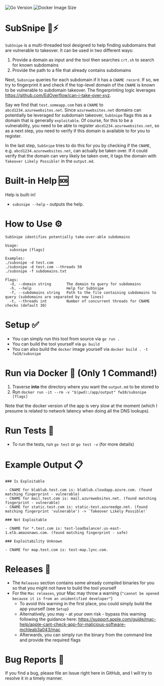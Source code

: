 ![Go Version](https://img.shields.io/github/go-mod/go-version/dub-flow/subsnipe)
![Docker Image Size](https://img.shields.io/docker/image-size/fw10/subsnipe/latest)

# SubSnipe 🚀⚡

`SubSnipe` is a multi-threaded tool designed to help finding subdomains that are vulnerable to takeover. It can be used in two different ways:

1. Provide a domain as input and the tool then searches `crt.sh` to search for known subdomains
2. Provide the path to a file that already contains subdomains

Next, `Subsnipe` queries for each subdomain if it has a `CNAME record`. If so, we try to fingerprint it and check if the top-level domain of the `CNAME` is known to be vulnerable to subdomain takeover. The fingerprinting logic leverages https://github.com/EdOverflow/can-i-take-over-xyz.

Say we find that `test.someapp.com` has a `CNAME` to `abcd1234.azurewebsites.net`. Since `azurewebsites.net` domains can potentially be leveraged for subdomain takeover, `SubSnipe` flags this as a domain that is generally `exploitable`. Of course, for this to be a vulnerability, you need to be able to register `abcd1234.azurewebsites.net`, so as a next step, you need to verify if this domain is available to for you to register.

In the last step, `SubSnipe` tries to do this for you by checking if the `CNAME`, e.g. `abcd1234.azurewebsites.net`, can actually be taken over. If it could verify that the domain can very likely be taken over, it tags the domain with `Takeover Likely Possible!` in the `output.md`.

# Built-in Help 🆘

Help is built-in!

- `subsnipe --help` - outputs the help.

# How to Use ⚙

```text
SubSnipe identifies potentially take-over-able subdomains

Usage:
  subsnipe [flags]

Examples:
./subsnipe -d test.com
./subsnipe -d test.com --threads 50
./subsnipe -f subdomains.txt

Flags:
  -d, --domain string       The domain to query for subdomains
  -h, --help                Help for SubSnipe
  -f, --subdomains string   Path to the file containing subdomains to query (subdomains are separated by new lines)
  -t, --threads int         Number of concurrent threads for CNAME checks (default 30)
```

# Setup ✅

- You can simply run this tool from source via `go run .` 
- You can build the tool yourself via `go build`
- You can also build the `docker` image yourself via `docker build . -t fw10/subsnipe`

# Run via Docker 🐳 (Only 1 Command!)  

1. Traverse **into** the directory where you want the `output.md` to be stored to 
2. Run `docker run -it --rm -v "$(pwd):/app/output" fw10/subsnipe [flags]`

Note that the docker version of the app is very slow at the moment (which I presume is related to network latency when doing all the DNS lookups).

# Run Tests 🧪

- To run the tests, run `go test` or `go test -v` (for more details)

# Example Output 📋

```
### Is Exploitable

- CNAME for blablub.test.com is: blablub.cloudapp.azure.com. (found matching fingerprint - vulnerable)
- CNAME for mail.test.com is: mail.azurewebsites.net. (found matching fingerprint - vulnerable)
- CNAME for static.test.com is: static-test.azureedge.net. (found matching fingerprint 'vulnerable') -> `Takeover Likely Possible!`

### Not Exploitable

- CNAME for *.test.com is: test-loadbalancer.us-east-1.elb.amazonaws.com. (found matching fingerprint - safe)

### Exploitability Unknown

- CNAME for map.test.com is: test-map.lync.com.
```

# Releases 🔑 

- The `Releases` section contains some already compiled binaries for you so that you might not have to build the tool yourself
- For the `Mac releases`, your Mac may throw a warning (`"cannot be opened because it is from an unidentified developer"`)
    - To avoid this warning in the first place, you could simply build the app yourself (see `Setup`)
    - Alternatively, you may - at your own risk - bypass this warning following the guidance here: https://support.apple.com/guide/mac-help/apple-cant-check-app-for-malicious-software-mchleab3a043/mac
    - Afterwards, you can simply run the binary from the command line and provide the required flags

# Bug Reports 🐞

If you find a bug, please file an Issue right here in GitHub, and I will try to resolve it in a timely manner.
